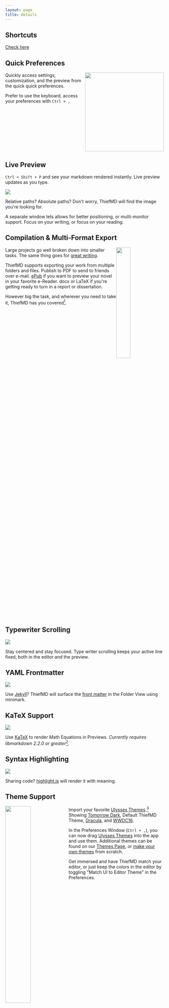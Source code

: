 ```yaml
---
layout: page
title: Details
---
```


## Shortcuts

[Check here](/shortcuts)

## Quick Preferences

<img src="/images/quickmenu.png" style="float: right; width: 250px;" />

Quickly access settings, customization, and the preview from the quick quick preferences.

Prefer to use the keyboard, access your preferences with `Ctrl + ,`

<div style="clear: both"></div>

## Live Preview

`Ctrl + Shift + P` and see your markdown rendered instantly. Live preview updates as you type.

![](/images/image_finding.png)

Relative paths? Absolute paths? Don't worry, ThiefMD will find the image you're looking for.

A separate window lets allows for better positioning, or multi-monitor support. Focus on your writing, or focus on your reading.

## Compilation & Multi-Format Export

<img src="/images/export_menu.png" style="width: 30%; float: right;" />

Large projects go well broken down into smaller tasks. The same thing goes for [great writing](/tips/novel-writing).

ThiefMD supports exporting your work from multiple folders and files. Publish to PDF to send to friends over e-mail. [ePub](https://en.wikipedia.org/wiki/EPUB) if you want to preview your novel in your favorite e-Reader. docx or LaTeX if you're getting ready to turn in a report or dissertation.

However big the task, and wherever you need to take it, ThiefMD has you covered[^okay-its-pandoc].

[^okay-its-pandoc]: Export powered by [Pandoc](https://pandoc.org). [Let us know](https://github.com/kmwallio/ThiefMD/issues) if we don't have you covered.,

<div style="clear: both;"></div>

## Typewriter Scrolling

![](/images/typewriter_scrolling.gif)

Stay centered and stay focused. Type writer scrolling keeps your active line fixed, both in the editor and the preview.

## YAML Frontmatter

![](/images/jekyll-minimark.png)

Use [Jekyll](https://jekyllrb.com)? ThiefMD will surface the [front matter](https://jekyllrb.com/docs/front-matter) in the Folder View using minimark.

## KaTeX Support

![](/images/katex_preview.png)

Use [KaTeX](https://katex.org) to render Math Equations in Previews. *Currently requires libmarkdown 2.2.0 or greater*[^flatpak-recommended].

[^flatpak-recommended]: Using [flatpak](https://flathub.org/apps/details/com.github.kmwallio.thiefmd) will let ThiefMD use the latest and greatest versions of its dependencies.

## Syntax Highlighting

![](/images/syntax_preview.png)

Sharing code? [highlight.js](https://highlightjs.org) will render it with meaning.

## Theme Support

<img src="/images/theme_preferences.png" style="float: left; width: 40%" />

Import your favorite [Ulysses Themes](https://styles.ulysses.app/themes).[^ulysses-the-best] Showing [Tomorrow Dark](https://styles.ulysses.app/themes/tomorrow-qyp), Default ThiefMD Theme, [Dracula](https://styles.ulysses.app/themes/dracula-ZwJ), and [WWDC16](https://styles.ulysses.app/themes/wwdc16-04B).

[^ulysses-the-best]: [Ulysses](https://ulysses.app) is our writing tool of choice on [macOS](https://www.apple.com/macos).

In the Preferences Window (`Ctrl + ,`), you can now drag [Ulysses Themes](https://styles.ulysses.app/themes) into the app and use them. Additional themes can be found on our [Themes Page](https://themes.thiefmd.com), or [make your own themes](https://themes.thiefmd.com/howto) from scratch.

Get immersed and have ThiefMD match your editor, or just keep the colors in the editor by toggling "Match UI to Editor Theme" in the Preferences.

<div style="clear: both;"></div>